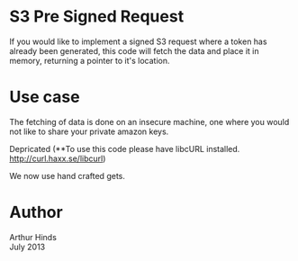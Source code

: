 S3 Pre Signed Request
=====================

If you would like to implement a signed S3 request where a token has already been generated, this code will fetch the data and place it in memory, returning a pointer to it's location.


Use case
========

The fetching of data is done on an insecure machine, one where you would not like to share your private amazon keys.


Depricated (**To use this code please have libcURL installed.
http://curl.haxx.se/libcurl)

We now use hand crafted gets.  


Author
======

Arthur Hinds<br>
July 2013
